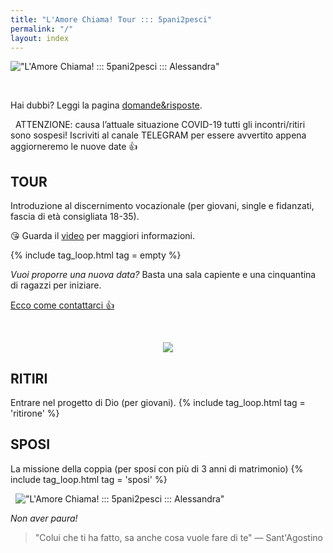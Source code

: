 ```yaml
---
title: "L'Amore Chiama! Tour ::: 5pani2pesci"
permalink: "/"
layout: index
---
```


!["L'Amore Chiama! ::: 5pani2pesci ::: Alessandra"]({{site.baseurl}}/images/solo-per-cercatori.png)

&nbsp;

Hai dubbi? Leggi la pagina [domande&risposte](domande). 

&nbsp;
<span class=“alert”>ATTENZIONE: causa l’attuale situazione COVID-19 tutti gli incontri/ritiri sono sospesi! Iscriviti al canale TELEGRAM per essere avvertito appena aggiorneremo le nuove date 👍</span>

## TOUR
Introduzione al discernimento vocazionale
<span class="small-text">(per giovani, single e fidanzati, fascia di età consigliata 18-35).
</span>

😘 Guarda il [video](https://youtu.be/M92ctSwuV4o) per maggiori informazioni. 

{% include tag_loop.html tag = empty %}

*Vuoi proporre una nuova data?* Basta una sala capiente e una cinquantina di ragazzi per iniziare.

[Ecco come contattarci 👍]({{site.baseurl}}/scrivici)

&nbsp;
<div style="text-align: center;"> <img style="max-width: 50%;" src="{{site.baseurl}}/images/bulli.png"></div>

## RITIRI
Entrare nel progetto di Dio <span class="small-text">(per giovani).</span>
{% include tag_loop.html tag = 'ritirone' %}

## SPOSI
La missione della coppia <span class="small-text">(per sposi con più di 3 anni di matrimonio)</span>
{% include tag_loop.html tag = 'sposi' %}

&nbsp;
!["L'Amore Chiama! ::: 5pani2pesci ::: Alessandra"]({{site.baseurl}}/images/ale-vola-min.jpg)

*Non aver paura!*

> "Colui che ti ha fatto, sa anche cosa vuole fare di te" <span class="small-text">— Sant'Agostino</span>




